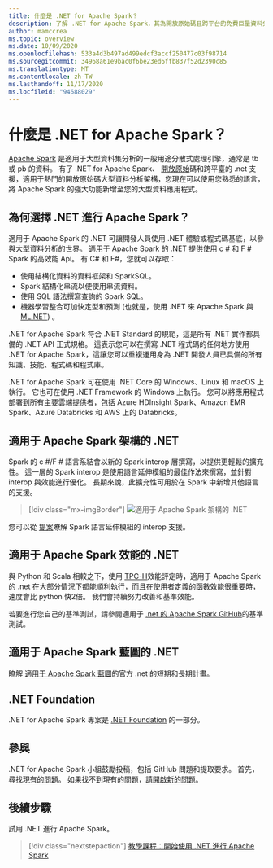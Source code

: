 ```yaml
---
title: 什麼是 .NET for Apache Spark？
description: 了解 .NET for Apache Spark，其為開放原始碼且跨平台的免費巨量資料分析架構，可將 Spark 帶到撰寫 .NET 程式碼的任何地方。
author: mamccrea
ms.topic: overview
ms.date: 10/09/2020
ms.openlocfilehash: 533a4d3b497ad499edcf3accf250477c03f98714
ms.sourcegitcommit: 34968a61e9bac0f6be23ed6ffb837f52d2390c85
ms.translationtype: MT
ms.contentlocale: zh-TW
ms.lasthandoff: 11/17/2020
ms.locfileid: "94688029"
---
```

# <a name="what-is-net-for-apache-spark"></a>什麼是 .NET for Apache Spark？

[Apache Spark](what-is-spark.md) 是適用于大型資料集分析的一般用途分散式處理引擎，通常是 tb 或 pb 的資料。 有了 .NET for Apache Spark、 [開放原始](https://github.com/dotnet/spark)碼和跨平臺的 .net 支援，適用于熱門的開放原始碼大型資料分析架構，您現在可以使用您熟悉的語言，將 Apache Spark 的強大功能新增至您的大型資料應用程式。

## <a name="why-choose-net-for-apache-spark"></a>為何選擇 .NET 進行 Apache Spark？

適用于 Apache Spark 的 .NET 可讓開發人員使用 .NET 體驗或程式碼基底，以參與大型資料分析的世界。 適用于 Apache Spark 的 .NET 提供使用 c # 和 F # Spark 的高效能 Api。 有 C# 和 F#，您就可以存取：

* 使用結構化資料的資料框架和 SparkSQL。
* Spark 結構化串流以便使用串流資料。
* 使用 SQL 語法撰寫查詢的 Spark SQL。
* 機器學習整合可加快定型和預測 (也就是，使用 .NET 來 Apache Spark 與 [ML.NET](https://dot.net/ml)) 。

.NET for Apache Spark 符合 .NET Standard 的規範，這是所有 .NET 實作都具備的 .NET API 正式規格。 這表示您可以在撰寫 .NET 程式碼的任何地方使用 .NET for Apache Spark，這讓您可以重複運用身為 .NET 開發人員已具備的所有知識、技能、程式碼和程式庫。

.NET for Apache Spark 可在使用 .NET Core 的 Windows、Linux 和 macOS 上執行。 它也可在使用 .NET Framework 的 Windows 上執行。 您可以將應用程式部署到所有主要雲端提供者，包括 Azure HDInsight Spark、Amazon EMR Spark、Azure Databricks 和 AWS 上的 Databricks。

## <a name="net-for-apache-spark-architecture"></a>適用于 Apache Spark 架構的 .NET

Spark 的 c #/F # 語言系結會以新的 Spark interop 層撰寫，以提供更輕鬆的擴充性。 這一層的 Spark interop 是使用語言延伸模組的最佳作法來撰寫，並針對 interop 與效能進行優化。 長期來說，此擴充性可用於在 Spark 中新增其他語言的支援。

> [!div class="mx-imgBorder"]
> ![適用于 Apache Spark 架構的 .NET](media/dotnet-spark-architecture.png)

您可以從 [提案](https://issues.apache.org/jira/browse/SPARK-26257)瞭解 Spark 語言延伸模組的 interop 支援。

## <a name="net-for-apache-spark-performance"></a>適用于 Apache Spark 效能的 .NET

與 Python 和 Scala 相較之下，使用 [TPC-H](http://www.tpc.org/tpch/)效能評定時，適用于 Apache Spark 的 .net 在大部分情況下都能順利執行，而且在使用者定義的函數效能很重要時，速度會比 python 快2倍。 我們會持續努力改善和基準效能。

若要進行您自己的基準測試，請參閱適用于 [.net 的 Apache Spark GitHub](https://github.com/dotnet/spark/tree/master/benchmark)的基準測試。

## <a name="net-for-apache-spark-roadmap"></a>適用于 Apache Spark 藍圖的 .NET

瞭解 [適用于 Apache Spark 藍圖](https://github.com/dotnet/spark/blob/master/ROADMAP.md)的官方 .net 的短期和長期計畫。

## <a name="net-foundation"></a>.NET Foundation

.NET for Apache Spark 專案是 [.NET Foundation](https://www.dotnetfoundation.org/) 的一部分。

## <a name="contributions"></a>參與

.NET for Apache Spark 小組鼓勵投稿，包括 GitHub 問題和提取要求。 首先，尋找[現有的問題](https://github.com/dotnet/spark/issues)。 如果找不到現有的問題，[請開啟新的問題](https://github.com/dotnet/spark/issues?utf8=%E2%9C%93&q=is%3Aissue+is%3Aopen+)。

## <a name="next-steps"></a>後續步驟

試用 .NET 進行 Apache Spark。
> [!div class="nextstepaction"]
> [教學課程：開始使用 .NET 進行 Apache Spark](./tutorials/get-started.md)
